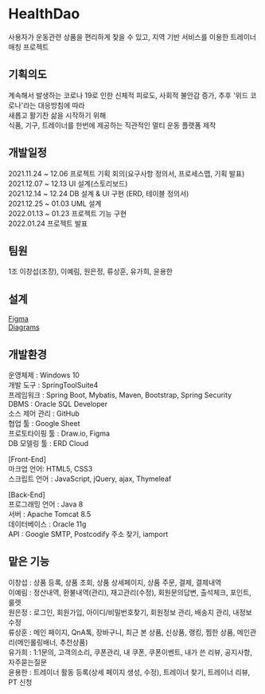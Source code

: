 # HealthDao
사용자가 운동관련 상품을 편리하게 찾을 수 있고, 지역 기반 서비스를 이용한 트레이너 매칭 프로젝트
<p>

## 기획의도 
계속해서 발생하는 코로나 19로 인한 신체적 피로도, 사회적 불안감 증가, 추후 '위드 코로나'라는 대응방침에 따라<br>
새롭고 활기찬 삶을 시작하기 위해<br>
식품, 기구, 트레이너를 한번에 제공하는 직관적인 멀티 운동 플랫폼 제작
<p>
<p>
<p>

## 개발일정
2021.11.24 ~ 12.06 프로젝트 기획 회의(요구사항 정의서, 프로세스맵, 기획 발표)<br>
2021.12.07 ~ 12.13 UI 설계(스토리보드)<br>
2021.12.14 ~ 12.24 DB 설계 & UI 구현 (ERD, 테이블 정의서)<br>
2021.12.25 ~ 01.03 UML 설계<br>
2022.01.13 ~ 01.23 프로젝트 기능 구현<br>
2022.01.24 프로젝트 발표<br>
<p>
<p>

## 팀원
1조 이창섭(조장), 이예림, 원은정, 류상훈, 유가희, 윤용한
<p>
<p>

## 설계
<a href="">Figma</a><br>
<a href="">Diagrams</a><br>
<p>
<p>

## 개발환경
운영체제 : Windows 10 <br>
개발 도구 : SpringToolSuite4 <br>
프레임워크 : Spring Boot, Mybatis, Maven, Bootstrap, Spring Security <br>
DBMS : Oracle SQL Developer <br>
소스 제어 관리 : GitHub <br>
협업 툴 : Google Sheet <br>
프로토타이핑 툴 : Draw.io, Figma <br>
DB 모델링 툴 :  ERD Cloud <br>
<p>
  
[Front-End] <br>
마크업 언어:  HTML5, CSS3 <br>
스크립트 언어 : JavaScript, jQuery, ajax, Thymeleaf <br>
<p>

[Back-End] <br>
프로그래밍 언어 : Java 8 <br>
서버 : Apache Tomcat 8.5 <br>
데이터베이스 : Oracle 11g <br>
API : Google SMTP, Postcodify 주소 찾기, iamport <br>
<p>
<p>

## 맡은 기능
이창섭 : 상품 등록, 상품  조회,  상품 상세페이지, 상품 주문, 결제, 결제내역 <br>
이예림 : 정산내역, 환불내역(관리), 재고관리(수정), 회원문의답변, 출석체크, 포인트, 룰렛 <br>
원은정 : 로그인, 회원가입, 아이디/비밀번호찾기, 회원정보 관리, 배송지 관리, 내정보 수정 <br>
류상훈 : 메인 페이지, QnA톡, 장바구니, 최근 본 상품, 신상품, 랭킹, 찜한 상품, 메인관리(메인롤링배너, 추천상품) <br>
유가희 : 1:1문의, 고객의소리, 쿠폰관리, 내 쿠폰, 쿠폰이벤트, 내가 쓴 리뷰, 공지사항, 자주묻는질문 <br>
윤용한 : 트레이너 활동 등록(상세 페이지 생성, 수정), 트레이너 찾기, 트레이너 리뷰, PT 신청 <br>
<p>
<p>

